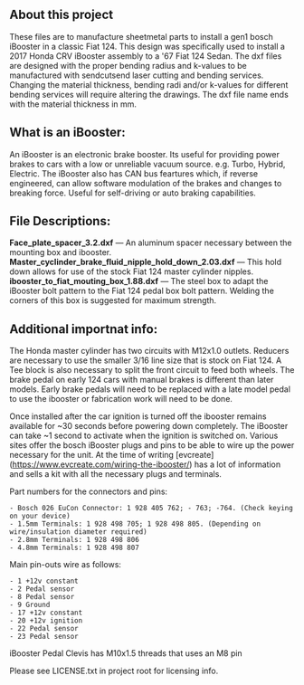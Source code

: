 ## About this project 
These files are to manufacture sheetmetal parts to install a gen1 bosch iBooster in a classic Fiat 124.
This design was specifically used to install a 2017 Honda CRV iBooster assembly to a '67 Fiat 124 Sedan.
The dxf files are designed with the proper bending radius and k-values to be manufactured with sendcutsend laser cutting and bending services. Changing the material thickness, bending radi and/or k-values for different bending services will require altering the drawings. The dxf file name ends with the material thickness in mm.

## What is an iBooster: 
An iBooster is an electronic brake booster. Its useful for providing power brakes to cars with a low or unreliable vacuum source. e.g. Turbo, Hybrid, Electric. The iBooster also has CAN bus feartures which, if reverse engineered, can allow software modulation of the brakes and changes to breaking force. Useful for self-driving or auto braking capabilities.

## File Descriptions:    
**Face_plate_spacer_3.2.dxf** — An aluminum spacer necessary between the mounting box and ibooster.       
**Master_cyclinder_brake_fluid_nipple_hold_down_2.03.dxf** — This hold down allows for use of the stock Fiat 124 master cylinder nipples. 
**ibooster_to_fiat_mouting_box_1.88.dxf** — The steel box to adapt the iBooster bolt pattern to the Fiat 124 pedal box bolt pattern. Welding the corners of this box is suggested for maximum strength. 

## Additional importnat info: 
The Honda master cylinder has two circuits with M12x1.0 outlets. Reducers are necessary to use the smaller 3/16 line size that is stock on Fiat 124. A Tee block is also necessary to split the front circuit to feed both wheels. 
The brake pedal on early 124 cars with manual brakes is different than later models. Early brake pedals will need to be replaced with a late model pedal to use the ibooster or fabrication work will need to be done. 

Once installed after the car ignition is turned off the ibooster remains available for ~30 seconds before powering down completely. The iBooster can take ~1 second to activate when the ignition is switched on. 
Various sites offer the bosch iBooster plugs and pins to be able to wire up the power necessary for the unit. At the time of writing [evcreate] (https://www.evcreate.com/wiring-the-ibooster/) has a lot of information and sells a kit with all the necessary plugs and terminals. 

Part numbers for the connectors and pins:
```
- Bosch 026 EuCon Connector: 1 928 405 762; - 763; -764. (Check keying on your device)
- 1.5mm Terminals: 1 928 498 705; 1 928 498 805. (Depending on wire/insulation diameter required)
- 2.8mm Terminals: 1 928 498 806
- 4.8mm Terminals: 1 928 498 807
```
Main pin-outs wire as follows: 
```
- 1 +12v constant
- 2 Pedal sensor
- 8 Pedal sensor
- 9 Ground
- 17 +12v constant
- 20 +12v ignition
- 22 Pedal sensor
- 23 Pedal sensor
```
iBooster Pedal Clevis has M10x1.5 threads that uses an M8 pin 



Please see LICENSE.txt in project root for licensing info. 
